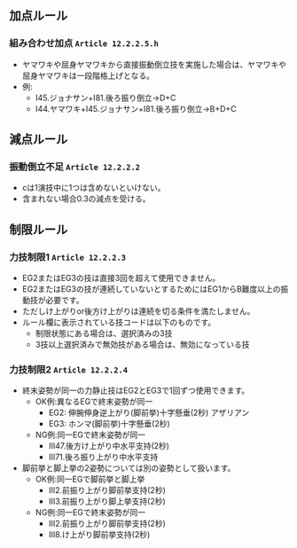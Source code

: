 ## 加点ルール

### 組み合わせ加点 `Article 12.2.2.5.h`

- ヤマワキや屈身ヤマワキから直接振動倒立技を実施した場合は、ヤマワキや屈身ヤマワキは一段階格上げとなる。
- 例:
    - I45.ジョナサン+I81.後ろ振り倒立→D+C
    - I44.ヤマワキ+I45.ジョナサン+I81.後ろ振り倒立→B+D+C


## 減点ルール

### 振動倒立不足 `Article 12.2.2.2`

- cは1演技中に1つは含めないといけない。
- 含まれない場合0.3の減点を受ける。

## 制限ルール

### 力技制限1 `Article 12.2.2.3`

- EG2またはEG3の技は直接3回を超えて使用できません。
- EG2またはEG3の技が連続していないとするためにはEG1からB難度以上の振動技が必要です。
- ただしけ上がりor後方け上がりは連続を切る条件を満たしません。
- ルール欄に表示されている技コードは以下のものです。
    - 制限状態にある場合は、選択済みの3技
    - 3技以上選択済みで無効技がある場合は、無効になっている技

### 力技制限2 `Article 12.2.2.4`

- 終末姿勢が同一の力静止技はEG2とEG3で1回ずつ使用できます。
    - OK例:異なるEGで終末姿勢が同一
        - EG2: 伸腕伸身逆上がり(脚前挙)十字懸垂(2秒) アザリアン
        - EG3: ホンマ(脚前挙)十字懸垂(2秒)
    - NG例:同一EGで終末姿勢が同一
        - III47.後方け上がり中水平支持(2秒)
        - III71.後ろ振り上がり中水平支持
- 脚前挙と脚上挙の2姿勢については別の姿勢として扱います。
    - OK例:同一EGで脚前挙と脚上挙
        - III2.前振り上がり脚前挙支持(2秒)
        - III3.前振り上がり脚上挙支持(2秒)
    - NG例:同一EGで終末姿勢が同一
        - III2.前振り上がり脚前挙支持(2秒)
        - III8.け上がり脚前挙支持(2秒)
